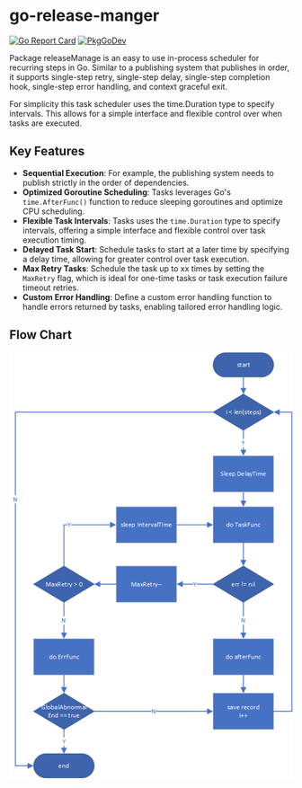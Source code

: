 # go-release-manger

[![Go Report Card](https://goreportcard.com/badge/github.com/liwentao0503/go-release-manger)](https://goreportcard.com/report/github.com/liwentao0503/go-release-manger) 
[![PkgGoDev](https://pkg.go.dev/badge/github.com/liwentao0503/go-release-manger)](https://pkg.go.dev/github.com/liwentao0503/go-release-manger)

Package releaseManage is an easy to use in-process scheduler for recurring steps in Go. Similar to a publishing system that publishes in order, 
it supports single-step retry, single-step delay, single-step completion hook, single-step error handling, and context graceful exit.

For simplicity this task scheduler uses the time.Duration type to specify intervals. This allows for a simple interface 
and flexible control over when tasks are executed.

## Key Features

- **Sequential Execution**: For example, the publishing system needs to publish strictly in the order of dependencies.
- **Optimized Goroutine Scheduling**: Tasks leverages Go's `time.AfterFunc()` function to reduce sleeping goroutines and optimize CPU scheduling.
- **Flexible Task Intervals**: Tasks uses the `time.Duration` type to specify intervals, offering a simple interface and flexible control over task execution timing.
- **Delayed Task Start**: Schedule tasks to start at a later time by specifying a delay time, allowing for greater control over task execution.
- **Max Retry Tasks**: Schedule the task up to xx times by setting the `MaxRetry` flag, which is ideal for one-time tasks or task execution failure timeout retries.
- **Custom Error Handling**: Define a custom error handling function to handle errors returned by tasks, enabling tailored error handling logic.

## Flow Chart
![image](https://github.com/liwentao0503/go-release-manger/blob/main/img/flow_chart.png)